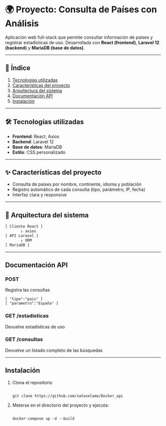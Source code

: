 # 🌍 Proyecto: Consulta de Países con Análisis

Aplicación web full-stack que permite consultar información de países y registrar estadísticas de uso. Desarrollada con **React (frontend)**, **Laravel 12 (backend)** y **MariaDB (base de datos)**.

---

## 📑 Índice

1. [Tecnologías utilizadas](#-tecnologías-utilizadas)  
2. [Características del proyecto](#-características-del-proyecto)  
3. [Arquitectura del sistema](#-arquitectura-del-sistema)  
4. [Documentación API](#documentación-api)  
5. [Instalación](#instalación)  

---

## 🛠 Tecnologías utilizadas

- **Frontend**: React, Axios
- **Backend**: Laravel 12
- **Base de datos**: MariaDB
- **Estilo**: CSS personalizado
---

## ✨ Características del proyecto

- Consulta de países por nombre, continente, idioma y población
- Registro automático de cada consulta (tipo, parámetro, IP, fecha)
- Interfaz clara y responsive

---

## 🧱 Arquitectura del sistema

```txt
[ Cliente React ]
       ↓ axios
[ API Laravel ]
       ↓ ORM
[ MariaDB ]

```
---

## Documentación API
### POST
Registra las consultas

   ```
   [ "tipo":"pais" ]
   [ "parametro":"España" ]
   ```
### GET /estadisticas
Devuelve estadisticas de uso 

### GET /consultas 
Devuelve un listado completo de las búsquedas

---

## Instalación

1. Clona el repositorio

   ```
   
   git clone https://github.com/satoxelamo/Docker_api
   
   ```
   
3. Meterse en el directorio del proyecto y ejecuta:

   ```

   docker-compose up -d --build

   ```





















